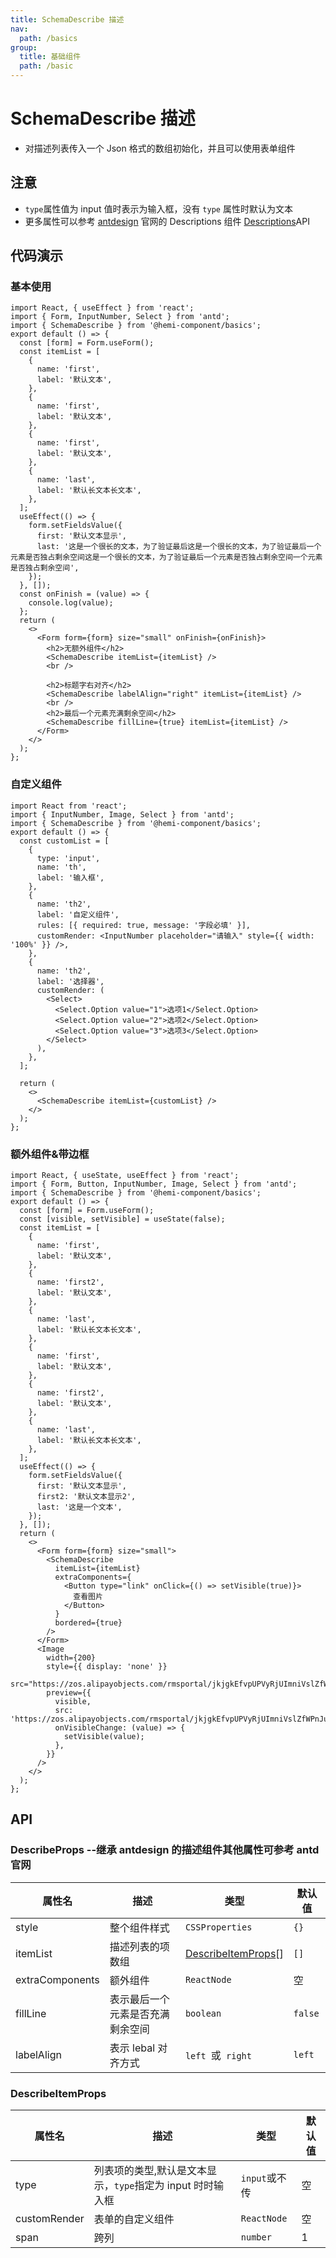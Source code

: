 ```yaml
---
title: SchemaDescribe 描述
nav:
  path: /basics
group:
  title: 基础组件
  path: /basic
---
```


# SchemaDescribe 描述

- 对描述列表传入一个 Json 格式的数组初始化，并且可以使用表单组件

## 注意

- `type`属性值为 input 值时表示为输入框，没有 `type` 属性时默认为文本
- 更多属性可以参考 [antdesign](https://4x-ant-design.antgroup.com/components/descriptions-cn) 官网的 Descriptions 组件 [Descriptions](https://4x-ant-design.antgroup.com/components/descriptions-cn/#API)API

## 代码演示

### 基本使用

```tsx
import React, { useEffect } from 'react';
import { Form, InputNumber, Select } from 'antd';
import { SchemaDescribe } from '@hemi-component/basics';
export default () => {
  const [form] = Form.useForm();
  const itemList = [
    {
      name: 'first',
      label: '默认文本',
    },
    {
      name: 'first',
      label: '默认文本',
    },
    {
      name: 'first',
      label: '默认文本',
    },
    {
      name: 'last',
      label: '默认长文本长文本',
    },
  ];
  useEffect(() => {
    form.setFieldsValue({
      first: '默认文本显示',
      last: '这是一个很长的文本，为了验证最后这是一个很长的文本，为了验证最后一个元素是否独占剩余空间这是一个很长的文本，为了验证最后一个元素是否独占剩余空间一个元素是否独占剩余空间',
    });
  }, []);
  const onFinish = (value) => {
    console.log(value);
  };
  return (
    <>
      <Form form={form} size="small" onFinish={onFinish}>
        <h2>无额外组件</h2>
        <SchemaDescribe itemList={itemList} />
        <br />

        <h2>标题字右对齐</h2>
        <SchemaDescribe labelAlign="right" itemList={itemList} />
        <br />
        <h2>最后一个元素充满剩余空间</h2>
        <SchemaDescribe fillLine={true} itemList={itemList} />
      </Form>
    </>
  );
};
```

### 自定义组件

```tsx
import React from 'react';
import { InputNumber, Image, Select } from 'antd';
import { SchemaDescribe } from '@hemi-component/basics';
export default () => {
  const customList = [
    {
      type: 'input',
      name: 'th',
      label: '输入框',
    },
    {
      name: 'th2',
      label: '自定义组件',
      rules: [{ required: true, message: '字段必填' }],
      customRender: <InputNumber placeholder="请输入" style={{ width: '100%' }} />,
    },
    {
      name: 'th2',
      label: '选择器',
      customRender: (
        <Select>
          <Select.Option value="1">选项1</Select.Option>
          <Select.Option value="2">选项2</Select.Option>
          <Select.Option value="3">选项3</Select.Option>
        </Select>
      ),
    },
  ];

  return (
    <>
      <SchemaDescribe itemList={customList} />
    </>
  );
};
```

### 额外组件&带边框

```tsx
import React, { useState, useEffect } from 'react';
import { Form, Button, InputNumber, Image, Select } from 'antd';
import { SchemaDescribe } from '@hemi-component/basics';
export default () => {
  const [form] = Form.useForm();
  const [visible, setVisible] = useState(false);
  const itemList = [
    {
      name: 'first',
      label: '默认文本',
    },
    {
      name: 'first2',
      label: '默认文本',
    },
    {
      name: 'last',
      label: '默认长文本长文本',
    },
    {
      name: 'first',
      label: '默认文本',
    },
    {
      name: 'first2',
      label: '默认文本',
    },
    {
      name: 'last',
      label: '默认长文本长文本',
    },
  ];
  useEffect(() => {
    form.setFieldsValue({
      first: '默认文本显示',
      first2: '默认文本显示2',
      last: '这是一个文本',
    });
  }, []);
  return (
    <>
      <Form form={form} size="small">
        <SchemaDescribe
          itemList={itemList}
          extraComponents={
            <Button type="link" onClick={() => setVisible(true)}>
              查看图片
            </Button>
          }
          bordered={true}
        />
      </Form>
      <Image
        width={200}
        style={{ display: 'none' }}
        src="https://zos.alipayobjects.com/rmsportal/jkjgkEfvpUPVyRjUImniVslZfWPnJuuZ.png"
        preview={{
          visible,
          src: 'https://zos.alipayobjects.com/rmsportal/jkjgkEfvpUPVyRjUImniVslZfWPnJuuZ.png',
          onVisibleChange: (value) => {
            setVisible(value);
          },
        }}
      />
    </>
  );
};
```

## API

### DescribeProps --继承 antdesign 的描述组件其他属性可参考 antd 官网

| 属性名 | 描述 | 类型 | 默认值 |
| --- | --- | --- | --- |
| style | 整个组件样式 | `CSSProperties` | `{}` |
| itemList | 描述列表的项数组 | [DescribeItemProps](./schema-describe#describeitemprops)[] | `[]` |
| extraComponents | 额外组件 | `ReactNode` | 空 |
| fillLine | 表示最后一个元素是否充满剩余空间 | `boolean` | `false` |
| labelAlign | 表示 lebal 对齐方式 | `left `或` right` | `left` |

### DescribeItemProps

| 属性名 | 描述 | 类型 | 默认值 |
| --- | --- | --- | --- |
| type | 列表项的类型,默认是文本显示，`type`指定为 input 时时输入框 | `input`或不传 | 空 |
| customRender | 表单的自定义组件 | `ReactNode` | 空 |
| span | 跨列 | `number` | 1 |

